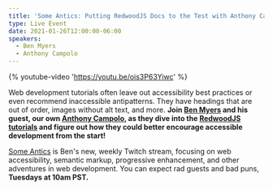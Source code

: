 ```yaml
---
title: 'Some Antics: Putting RedwoodJS Docs to the Test with Anthony Campolo'
type: Live Event
date: 2021-01-26T12:00:00-06:00
speakers:
  - Ben Myers
  - Anthony Campolo
---
```


{% youtube-video 'https://youtu.be/ois3P63Yiwc' %}

Web development tutorials often leave out accessibility best practices or even recommend inaccessible antipatterns. They have headings that are out of order, images without alt text, and more. **Join [Ben Myers](https://benmyers.dev) and his guest, our own [Anthony Campolo](https://twitter.com/ajcwebdev), as they dive into the [RedwoodJS tutorials](https://redwoodjs.com/tutorial/welcome-to-redwood) and figure out how they could better encourage accessible development from the start!**

[Some Antics](https://twitch.tv/SomeAnticsDev) is Ben's new, weekly Twitch stream, focusing on web accessibility, semantic markup, progressive enhancement, and other adventures in web development. You can expect rad guests and bad puns, **Tuesdays at 10am PST.**
